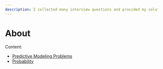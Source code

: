 ```yaml
---
description: I collected many interview questions and provided my solutions here.
---
```


# About

Content:

* [Predictive Modeling Problems](https://weiqing1990.gitbook.io/data-scientist-interview-questions/pm)
* [Probability](probability/probability-questions.md) 



